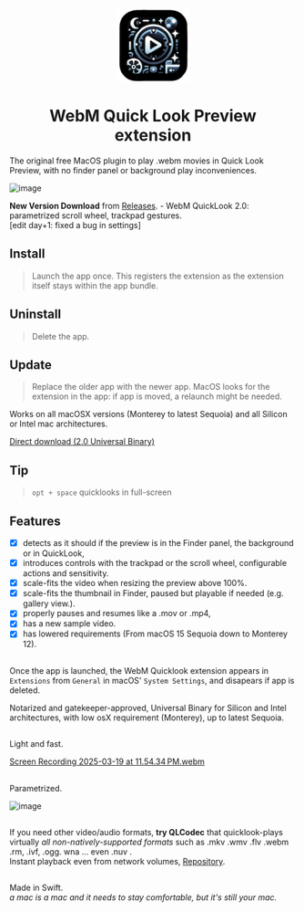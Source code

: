   <p align="center">
  <img src="https://raw.githubusercontent.com/Oil3/Webm-QuickLook-Plug-In/refs/heads/main/Webm%20Quicklook/Assets.xcassets/AppIcon.appiconset/icin512%203.png" height="128">
  <h1 align="center">WebM Quick Look Preview extension   </h1>
</p>

The original free MacOS plugin to play .webm movies in Quick Look Preview, with no finder panel or background play inconveniences.  


 


![image](https://github.com/user-attachments/assets/dbd3da6f-4ffb-4bf0-9354-8225c667fa34)

     
**New Version Download** from [Releases](https://github.com/Oil3/Webm-QuickLook-Plug-In/releases/tag/WebM-2.0-Scrollwheel-trackpad-UnivBinary-Monterey-to-Sequoia). - WebM QuickLook 2.0: parametrized scroll wheel, trackpad gestures.     
[edit day+1: fixed a bug in settings]




###



## Install  
>Launch the app once. This registers the extension as the extension itself stays within the app bundle.  

## Uninstall  
>Delete the app.  

## Update  
>Replace the older app with the newer app.  MacOS looks for the extension in the app: if app is moved, a relaunch might be needed. 


Works on all macOSX versions (Monterey to latest Sequoia) and all Silicon or Intel mac architectures.  

[Direct download (2.0 Universal Binary)
](https://github.com/Oil3/Webm-QuickLook-Plug-In/releases/download/WebM-2.0-Scrollwheel-trackpad-UnivBinary-Monterey-to-Sequoia/Webm.Quicklook.v2.May2025.zip)     

## Tip
> `opt + space` quicklooks in full-screen

## Features  
- [x] detects as it should if the preview is in the Finder panel, the background or in QuickLook,  
- [x] introduces controls with the trackpad or the scroll wheel,  configurable actions and sensitivity.
- [x] scale-fits the video when resizing the preview above 100%.  
- [x] scale-fits the thumbnail in Finder, paused but playable if needed (e.g. gallery  view.).   
- [x] properly pauses and resumes like a .mov or .mp4,
- [x] has a new sample video.  
- [x] has lowered requirements (From macOS 15 Sequoia down to Monterey 12).
 
##  

Once the app is launched, the WebM Quicklook extension appears in  `Extensions` from `General` in macOS' `System Settings`, and disapears if app is deleted.  
  
Notarized and gatekeeper-approved, Universal Binary for Silicon and Intel architectures, with low osX requirement (Monterey), up to latest Sequoia.  

##  
Light and fast.    

[Screen Recording 2025-03-19 at 11.54.34 PM.webm](https://github.com/user-attachments/assets/6a33eb1d-4017-4d25-b64e-25c2e0d37ec7)


## 
Parametrized.    

![image](https://github.com/user-attachments/assets/4aa8c0d7-e83e-4ea3-8fe6-9d35be997093)  




  ## 
  
If you need other video/audio formats, **try QLCodec** that quicklook-plays virtually _all non-natively-supported formats_ such as .mkv .wmv .flv .webm .rm, .ivf, .ogg. wna ... even .nuv .   
Instant playback even from network volumes, [Repository](https://github.com/Oil3/QLCodec).

##  
Made in Swift.  
_a mac is a mac and it needs to stay comfortable, but it's still your mac._
